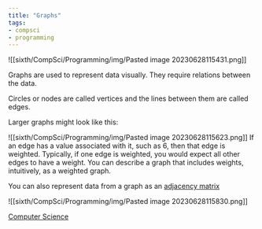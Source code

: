 ```yaml
---
title: "Graphs"
tags:
- compsci
- programming
---
```


![[sixth/CompSci/Programming/img/Pasted image 20230628115431.png]]

Graphs are used to represent data visually. They require relations between the data.

Circles or nodes are called vertices and the lines between them are called edges.

Larger graphs might look like this:

![[sixth/CompSci/Programming/img/Pasted image 20230628115623.png]]
If an edge has a value associated with it, such as 6, then that edge is weighted. Typically, if one edge is weighted, you would expect all other edges to have a weight. You can describe a graph that includes weights, intuitively, as a weighted graph.

You can also represent data from a graph as an [adjacency matrix](https://en.wikipedia.org/wiki/Adjacency_matrix#Undirected_graphs)

![[sixth/CompSci/Programming/img/Pasted image 20230628115830.png]]



[Computer Science](/ComputerScience)